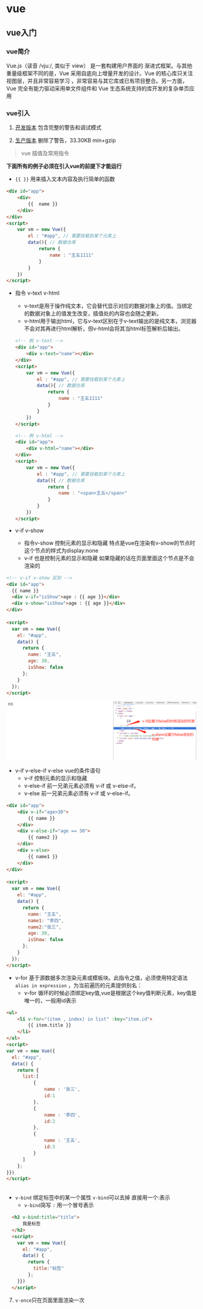 # vue
## vue入门
###  vue简介
Vue.js（读音 /vjuː/, 类似于 view） 是一套构建用户界面的 渐进式框架。与其他重量级框架不同的是，Vue 采用自底向上增量开发的设计。Vue 的核心库只关注视图层，并且非常容易学习
，非常容易与其它库或已有项目整合。另一方面，Vue 完全有能力驱动采用单文件组件和 Vue 生态系统支持的库开发的复杂单页应用
### vue引入

 1. [开发版本](https://cdn.jsdelivr.net/npm/vue/dist/vue.js)  包含完整的警告和调试模式

 2. [生产版本](https://cdn.jsdelivr.net/npm/vue) 删除了警告，33.30KB min+gzip


> vue 插值及常用指令 

**下面所有的例子必须在引入vue的前提下才能运行**

+ `{{ }}` 用来插入文本内容及执行简单的函数
```html
<div id="app">
    <div>
        {{  name }}    
    </div>
</div>
<script>
    var vm = new Vue({
        el : "#app", // 需要挂载到某个元素上
        data(){ // 数据仓库
            return {
                name : "王五1111"
            }
        }
    })
</script>
```
+ 指令  v-text v-html  
    - v-text是用于操作纯文本，它会替代显示对应的数据对象上的值。当绑定的数据对象上的值发生改变，插值处的内容也会随之更新。
    - v-html用于输出html，它与v-text区别在于v-text输出的是纯文本，浏览器不会对其再进行html解析，但v-html会将其当html标签解析后输出。
 
    ```html
    <!-- 例 v-text -->
    <div id="app">
        <div v-text="name"></div>
    </div>
    <script>
        var vm = new Vue({
            el : "#app", // 需要挂载到某个元素上
            data(){ // 数据仓库
                return {
                    name : "王五1111"
                }
            }
        })
    </script>
    ```

    ```html
    <!-- 例 v-html -->
    <div id="app">
        <div v-html="name"></div>
    </div>
    <script>
        var vm = new Vue({
            el : "#app", // 需要挂载到某个元素上
            data(){ // 数据仓库
                return {
                    name : "<span>王五</span>"
                }
            }
        })
    </script>
    ```
+ v-if v-show
  - 指令v-show 控制元素的显示和隐藏  特点是vue在渲染有v-show的节点时这个节点的样式为display:none
  - v-if 也是控制元素的显示和隐藏 如果隐藏的话在页面里面这个节点是不会渲染的

```html
<!-- v-if v-show 区别 -->
<div id="app">
  {{ name }}
  <div v-if="isShow">age : {{ age }}</div>
  <div v-show="isShow">age : {{ age }}</div>
</div>

<script>
  var vm = new Vue({
    el: "#app",
    data() {
      return {
        name: "王五",
        age: 30,
        isShow: false
      };
    }
  });
</script>
```
![结果](https://raw.githubusercontent.com/208895638/teachVue/master/%E6%88%AA%E5%9B%BE/v-if%20v-show%E7%9A%84%E5%8C%BA%E5%88%AB.jpg "v-if和v-show的区别")
+ v-if v-else-if v-else vue的条件语句
  - v-if 控制元素的显示和隐藏
  - v-else-if 前一兄弟元素必须有 v-if 或 v-else-if。
  - v-else 前一兄弟元素必须有 v-if 或 v-else-if。
```html
<div id="app">
    <div v-if="age>30">
        {{ name }}
    </div>
    <div v-else-if="age == 30">
        {{ name2 }}
    </div>
    <div v-else>
        {{ name1 }}
    </div>
</div>

<script>
  var vm = new Vue({
    el: "#app",
    data() {
      return {
        name: "王五",
        name1: "李四",
        name2:"张三",
        age: 30,
        isShow: false
      };
    }
  });
</script>
```
+ v-for 基于源数据多次渲染元素或模板块。此指令之值，必须使用特定语法 `alias in expression` ，为当前遍历的元素提供别名：
  - v-for 循环的时候必须绑定key值,vue是根据这个key值判断元素，key值是唯一的，一般用id表示
```html
<ul>
    <li v-for="(item , index) in list" :key="item.id">
        {{ item.title }}
    </li>
</ul>
<script>
var vm = new Vue({
  el: "#app",
  data() {
    return {
      list:[
          {
              name : '张三',
              id:1
          },
          {
              name : '李四',
              id:2
          },
          {
              name : '王五',
              id:3
          }
      ]
    };
}})
</script>
      
```
+ `v-bind` 绑定标签中的某一个属性   `v-bind`可以去掉 直接用一个:表示
  - `v-bind`简写 `:` 用一个冒号表示
```html
  <h2 v-bind:title="title">
      我是标签
  </h2>
  <script>
    var vm = new Vue({
      el: "#app",
      data() {
        return {
          title:"标签"
        };
    }})
  </script>
```
7. `v-once`只在页面里面渲染一次 